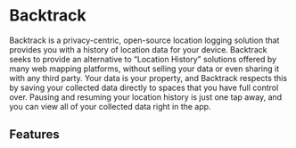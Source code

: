# Backtrack

Backtrack is a privacy-centric, open-source location logging solution that provides you with a history of location data for your device.  Backtrack seeks to provide an alternative to “Location History” solutions offered by many web mapping platforms, without selling your data or even sharing it with any third party.  Your data is your property, and Backtrack respects this by saving your collected data directly to spaces that you have full control over.  Pausing and resuming your location history is just one tap away, and you can view all of your collected data right in the app.

## Features

